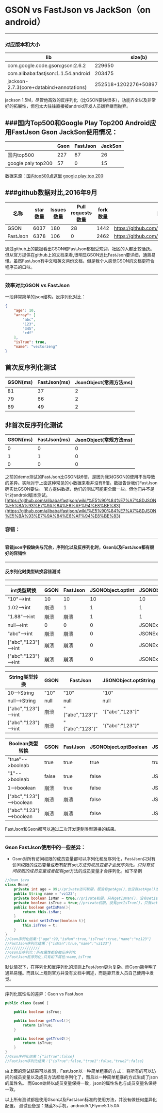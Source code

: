 # GSON vs FastJson vs JackSon（on android）
---

### 对应版本和大小

| lib | size(b) |
| ------| ------ |
| com.google.code.gson:gson:2.6.2 | 229650 |
| com.alibaba:fastjson:1.1.54.android | 203475 |
| jackson-2.7.3(core+databind+annotations) |252518+1202276+50897=1505691|

jackson 1.5M，尽管他高效的反序列化（比GSON要快很多），功能齐全以及非常好的拓展性，但包太大往往直接被android开发人员嫌弃继而抛弃。

###国内Top500和Google Play Top200 Android应用FastJson Gson JackSon使用情况：
---

|| Gson | FastJson | JackSon|
| ------| ------| ------ | ------ |
|国内top500| 227 | 87 | 26 |
|google paly top200| 57 | 0 | 15 |

数据来源：[国内top500点这里](http://mp.weixin.qq.com/s?__biz=MzA5OTMxMjQzMw==&mid=2648112527&idx=1&sn=b23c1b5f3e32e343ad96d705bd4d63ff&scene=2&srcid=0711GL3B90iyRPmjRKTBN1I0&from=timeline&isappinstalled=0#wechat_redirect)
[google play top 200](http://mp.weixin.qq.com/s?__biz=MzA5OTMxMjQzMw==&mid=2648112540&idx=1&sn=c2dc3d17f561337ce9b0fe93537d769f&scene=1&srcid=09177ZRJvPhvNdC2rPIyPFbD#rd)


###github数据对比,2016年9月
---
| 名称 | star数量 | Issues数量 |Pull requests数量|fork数量|网址|
| ------| ------ | ------ | ------ | ------ | ------ |
| GSON| 6037 | 180 | 28 | 1442 |https://github.com/google/gson|
| FastJson| 6378 | 106 | 0 | 2462 |https://github.com/alibaba/fastjson/issues|

通过github上的数据看出GSON和FastJson都很受欢迎，社区的人都比较活跃。但从官方提供在github上的文档来看,很明显GSON远比FastJson要详细，通熟易懂。虽然FastJson有中文和英文两份文档，但是我个人感觉GSON的文档更符合程序员的口味。


---
### 效率对比GSON vs FastJson
一段非常简单的json结构，反序列化对比：

```json
{
    "age": 10,
    "array": [
        "abc",
        "123",
        "345",
        "cdf"
    ],
    "isTrue": true,
    "name": "vectorzeng"
}
```



首次反序列化测试
---
| GSON(ms) | FastJson(ms) | JsonObject(常规方法ms)|
| ------| ------ | ------ |
| 81| 37| 2|
| 79| 66| 2|
| 69| 49| 2|



非首次反序列化测试
---
| GSON(ms) | FastJson(ms) |JsonObject(常规方法ms)|
| ------| ------ | ------ |
| 0 | 0 | 0 |
| 1 | 1 | 0 |
| 0 | 0 | 0 |

之前的demo测试的FastJson比GSON快6倍，是因为我对GSON的使用不当导致的差异。实际对于上面这种常见的小数据来看并没有6倍。数据告诉我们FastJson确实比GSON要快。
官方提供数据，他们的测试可能更全面一些。但他们并不是针对android版本测试。
[https://github.com/alibaba/fastjson/wiki/%E5%90%84%E7%A7%8DJSON%E5%BA%93%E7%9A%84%E6%AF%94%E8%BE%83](https://github.com/alibaba/fastjson/wiki/%E5%90%84%E7%A7%8DJSON%E5%BA%93%E7%9A%84%E6%AF%94%E8%BE%83)

### 容错：
---

#### 容错json字段缺失与冗余，序列化以及反序列化时，Gson以及FastJson都有很好的容错性

---
#### 反序列化时类型转换容错测试
---

| int类型转换 | GSON | FastJson |JSONObject.optInt|JSONObject.getInt|
| ------| ------ | ------ | ------ | ------ |
| "10"-->int  | 10 | 10 | 10 | 10 |
| 1.02-->int  | 崩溃 | 1 | 1 | 1 |
| "1.88"-->int  | 崩溃 | 崩溃 | 1 | 1 |
| null-->int | 0 | 0 | 0 | JSONException |
| "abc"-->int | 崩溃 | 崩溃 | 0 | JSONException |
| ["abc","123"]-->int | 崩溃 | 崩溃 | 0 | JSONException |
| {"abc":"123"}-->int | 崩溃 | 崩溃 | 0 | JSONException |


| String类型转换 | GSON | FastJson |JSONObject.optString|JSONObject.getString|
| ------| ------ | ------ | ------ | ------ |
| 10-->String  | "10" | "10" | "10" | "10" |
| null-->String | null | null | null | null |
| ["abc","123"]-->int | 崩溃 | "["abc","123"]" | "["abc","123"]" | "["abc","123"]" |
| {"abc":"123"}-->int | 崩溃 | "{"abc":"123"}" | "{"abc":"123"}" | "{"abc":"123"}" |


| Boolean类型转换 | GSON | FastJson |JSONObject.optBoolean|JSONObject.getBoolean|
| ------| ------ | ------ | ------ | ------ |
| "true"-->booleab  | true | true | true | true |
| "1"-->booleab | false | true | false | JSONException |
| 1-->boolean | 崩溃 | true | false | JSONException |
| ["abc","123"]-->boolean | 崩溃 | 崩溃 | false | JSONException |
| {"abc":"123"}-->boolean | 崩溃 | 崩溃 | false | JSONException |

FastJson和Gson都可以通过二次开发定制类型转换的结果。


---
### Gson FastJson使用中的一些差异：
- Gson对所有访问权限的成员变量都可以序列化和反序列化，FastJson只对有访问权限的成员变量或者有配有set*方法的成员变量才会反序列化。只对有访问权限的成员变量或者配有get*方法的成员变量才会序列化。如下举例

``` java
//Bean.java
class Bean{
    private int age = 99;//private访问权限，既没有getAge(),也没有setAge()方法；FastJson对这种属性即不序列化，也不反序列化
    public String name = "vz123";
    private boolean isMan = true;//private权限，只有getIsMan()，没有setIsMan()方法，这种属性在FastJson中只会序列化并不会反序列化
    private boolean isTrue = true;//private权限，没有getIsTrue()，只有setIsTrue(),FastJson对这种属性只会反序列化，并不会序列化
    public boolean getIsMan(){
        return this.isMan;
    }
    public void setIsTrue(boolean t){
        this.isTrue = t;
    }
}
//Gson序列化结果:{"age":99,"isMan":true,"isTrue":true,"name":"vz123"}
//FastJson序列化结果：{"isMan":true,"name":"vz123"}
////////////////
//Gson反序列化：所有属性都会被反序列化
//FastJson反序列化,只有如下属性:name,isTrue
```


默认情况下，在序列化和反序列化的规则上FastJson更为复杂。而Gson简单明了通熟易懂。而且以上规则官方并没有文档中阐述，而是靠开发人员自己使用中发觉。

---
序列化属性名的差异：Gson vs FastJson

```java
public class Bean6 {

    public boolean isTrue;

    public boolean getTrue1(){
        return isTrue;
    }

    public boolean getTrue2(){
        return isTrue;
    }
}
//Gson序列化结果：{"isTrue":false}
//FastJson序列化结果：{"isTrue":false,"true1":false,"true2":false}
```

由上面的测试结果可以推测，FastJson以一种简单粗暴的方式：
    将所有的可以访问的成员变量以及成员方法都给序列化了，而且以一种简单粗暴的方式生成了json的属性名。
而Gson始终以成员变量保持一致，json的属性名也与成员变量名保持一致。


以上所有测试都是使用Gson以及FastJson标准的使用方法，并没有做任何差异化配置。
测试设备是：魅蓝3s手机，android5.1,Flyme5.1.5.0A











